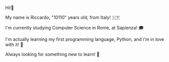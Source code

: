 Hi!👋

My name is Riccardo, "10110" years old, from Italy! 🇮🇹

I'm currently studying Computer Science in Rome, at Sapienza! 🎓

I'm actually learning my first programming language, Python, and i'm in love with it! 🐍

Always looking for something new to learn! 📖
